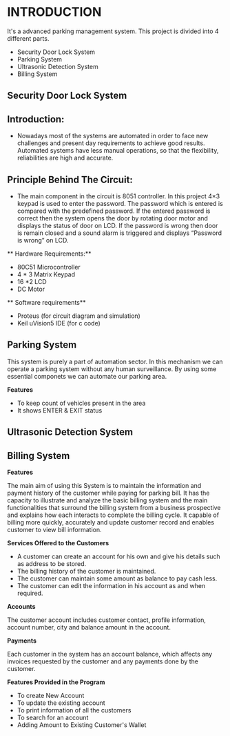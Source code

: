 # **INTRODUCTION**

It's a advanced parking management system. This project is divided into 4 different parts.
- Security Door Lock System
- Parking System
- Ultrasonic Detection System
- Billing System

## **Security Door Lock System**

## **Introduction:**

- Nowadays most of the systems are automated in order to face new challenges and present day requirements to achieve good results.
  Automated systems have less manual operations, so that the flexibility, reliabilities are high and accurate.
 
 ## **Principle Behind The Circuit:**

- The main component in the circuit is 8051 controller. In this project 4×3 keypad is used to enter the password. The password which is entered is compared with the predefined     password. If the entered password is correct then the system opens the door by rotating door motor and displays the status of door on LCD. If the password is wrong then door     is remain closed and a sound alarm is triggered and displays “Password is wrong” on LCD.

** Hardware Requirements:**

- 80C51 Microcontroller
- 4 * 3 Matrix Keypad
- 16 *2 LCD
- DC Motor

** Software requirements**
- Proteus (for circuit diagram and simulation)
- Keil uVision5 IDE (for c code)


## **Parking System**
This system is purely a part of automation sector. In this mechanism we can operate a parking system without any human surveillance. By using some essential componets we can automate our parking area.

**Features**
- To keep count of vehicles present in the area
- It shows ENTER & EXIT status

## **Ultrasonic Detection System**

## **Billing System**

**Features**

The main aim of using this System is to maintain the information and payment history of the customer while paying for parking bill. It has the capacity to illustrate and analyze the basic billing system and the main functionalities that surround the billing system from a business prospective and explains how each interacts to complete the billing cycle.
It capable of billing more quickly, accurately and update customer record and enables customer to view bill information.

**Services Offered to the Customers**
* A customer can create an account for his own and give his details such as address to be stored.
* The billing history of the customer is maintained.
* The customer can maintain some amount as balance to pay cash less.
* The customer can edit the information in his account as and when required.

**Accounts**

The customer account includes customer contact, profile information, account number, city and balance amount in the account.

**Payments**

Each customer in the system has an account balance, which affects any invoices requested by the customer and any payments done by the customer.

**Features Provided in the Program**
* To create New Account
* To update the existing account
* To print information of all the customers
* To search for an account
* Adding Amount to Existing Customer's Wallet
